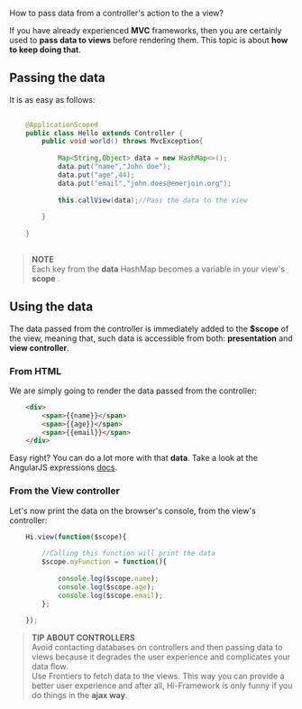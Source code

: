 <!--Topic description-->
<description>How to pass data from a controller's action to the a view?</description>

If you have already experienced __MVC__ frameworks, then you are certainly used to __pass data to views__ before rendering them. This topic
is about __how to keep doing that__.

## Passing the data

It is as easy as follows:

```java
    
    @ApplicationScoped 
    public class Hello extends Controller {
        public void world() throws MvcException{
    
            Map<String,Object> data = new HashMap<>();
            data.put("name","John doe");
            data.put("age",44);
            data.put("email","john.does@emerjoin.org");
            
            this.callView(data);//Pass the data to the view
    
        }
    
    }
    
```

> **NOTE**<br>Each key from the __data__ HashMap becomes a variable in your view's __scope__ . 

## Using the data
The data passed from the controller is immediately added to the __$scope__ of the view, meaning that, such data
is accessible from both: __presentation__ and __view controller__.

### From HTML
We are simply going to render the data passed from the controller:

```html
    <div>
        <span>{{name}}</span>
        <span>{{age}}</span>
        <span>{{email}}</span>
    </div>
```
Easy right? You can do a lot more with that __data__. Take a look at the AngularJS expressions <a href="https://docs.angularjs.org/guide/expression" target="__blank">docs</a>.

### From the View controller

Let's now print the data on the browser's console, from the view's controller:

```js   
    Hi.view(function($scope){
               
        //Calling this function will print the data      
        $scope.myFunction = function(){
        
            console.log($scope.name);
            console.log($scope.age);
            console.log($scope.email);
        };
    
    });     
```



> **TIP ABOUT CONTROLLERS**<br>Avoid contacting databases on controllers and then passing data to views because it degrades the user experience and complicates your data flow.<br>
> Use Frontiers to fetch data to the views. This way you can provide a better user experience and after all, Hi-Framework is only funny if you do things in the __ajax way__.
